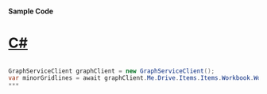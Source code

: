 #### Sample Code
# [C#](#tab/c-sharp)

```C#

GraphServiceClient graphClient = new GraphServiceClient();
var minorGridlines = await graphClient.Me.Drive.Items.Items.Workbook.Worksheets.Worksheets.Charts.Charts.Axes.ValueAxis.MinorGridlines.Request().GetAsync();
*** 

```